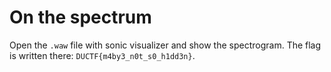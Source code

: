 # On the spectrum 
Open the `.waw` file with sonic visualizer and show the spectrogram. The flag is written there: `DUCTF{m4by3_n0t_s0_h1dd3n}`.